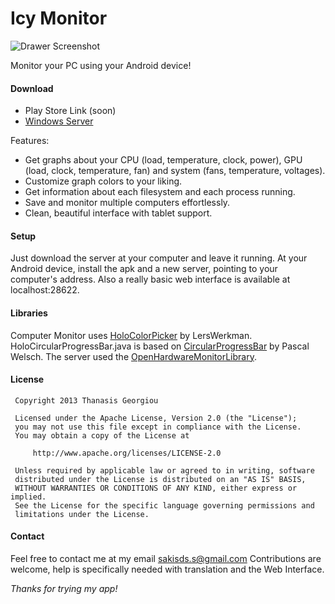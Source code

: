 Icy Monitor
================

![Drawer Screenshot](http://i.imgur.com/a6589W5.png)

Monitor your PC using your Android device!

#### Download
 * Play Store Link (soon)
 * [Windows Server](https://www.dropbox.com/s/eq48dnvhjfvy15i/Icy%20Monitor%20Server%201.0.zip)
 


Features:
* Get graphs about your CPU (load, temperature, clock, power), GPU (load, clock, temperature, fan) and system (fans, temperature, voltages).
* Customize graph colors to your liking.
* Get information about each filesystem and each process running.
* Save and monitor multiple computers effortlessly.
* Clean, beautiful interface with tablet support.
 
#### Setup
 Just download the server at your computer and leave it running. At your Android device, install the apk
 and a new server, pointing to your computer's address. Also a really basic web interface is available at localhost:28622.

#### Libraries
 Computer Monitor uses [HoloColorPicker](https://github.com/LarsWerkman/HoloColorPicker/blob) by LersWerkman.
 HoloCircularProgressBar.java is based on [CircularProgressBar](https://github.com/passsy/android-HoloCircularProgressBar) by Pascal Welsch.
 The server used the [OpenHardwareMonitorLibrary](http://openhardwaremonitor.org/).

#### License
 	 Copyright 2013 Thanasis Georgiou
 	
 	 Licensed under the Apache License, Version 2.0 (the "License");
 	 you may not use this file except in compliance with the License.
 	 You may obtain a copy of the License at
 	
 	     http://www.apache.org/licenses/LICENSE-2.0
 	
 	 Unless required by applicable law or agreed to in writing, software
	 distributed under the License is distributed on an "AS IS" BASIS,
 	 WITHOUT WARRANTIES OR CONDITIONS OF ANY KIND, either express or implied.
 	 See the License for the specific language governing permissions and
 	 limitations under the License.


#### Contact
 Feel free to contact me at my email sakisds.s@gmail.com
 Contributions are welcome, help is specifically needed with translation and the Web Interface.
 
*Thanks for trying my app!*
